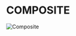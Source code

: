 <h1> COMPOSITE</H1>

![Composite](https://github.com/JulianaGO/Bertoti/assets/88887821/6694fe33-90b8-40aa-87d7-21b909457f87)
